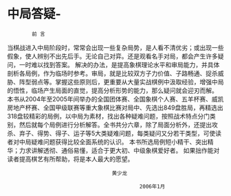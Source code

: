 # 中局答疑-

            前 言
   当棋战进入中局阶段时，常常会出现一些复杂局势，是人看不清优劣；或出现一些假象，使人辨别不出先后手。无论自己对弈。还是观看名手对局，都会产生许多疑问，一时难以找到答案。
   解决的办法，是提高象棋理论水平和审局能力，并具体剖析各局例，作为临场时参考。审局，就是比较双方子力价值、子路畅通、捉杀威胁、阵型弱点等。掌握这些原则后，更重要从大量实战棋例中汲取经验，增强中局的悟性，临场产生局面的直觉，提高分析形势的能力，那么疑问就会迎刃而解。
   本书从2004年至2005年间举办的全国团体赛、全国象棋个人赛、五羊杯赛、威凯房地产杯赛、全国甲级联赛等重大象棋比赛对局中、先选出849盘胜局，再精选出318盘较精彩的局例，以中局为素材，找出各种疑难问题，按照战术特点分门类别，然后就每个局例进行分析解答。全书共分六章，除了局面分析外，还提出攻杀、弃子、得势、得子、运子等5大类疑难问题，每类疑问又分若干类型，可使读者对中局疑难问题获得比较全面系统的认识。
   本书所选局例短小精干、突出精华；力求讲解透彻、通俗易懂，适合于更大初、中级象棋爱好者。
   如果拙作能对读者提高棋艺有所帮助，将是本人最大的愿望。

                                      黄少龙

                                               2006年1月

